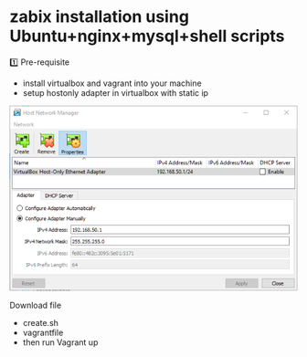 # zabix installation using Ubuntu+nginx+mysql+shell scripts #

:one: Pre-requisite

- install virtualbox and vagrant into your machine
- setup hostonly adapter in virtualbox with static ip

![image](https://github.com/vijayendrar/devsecops/blob/main/Zabbix/images/virtual.PNG)

Download file

- create.sh
- vagrantfile
- then run Vagrant up
